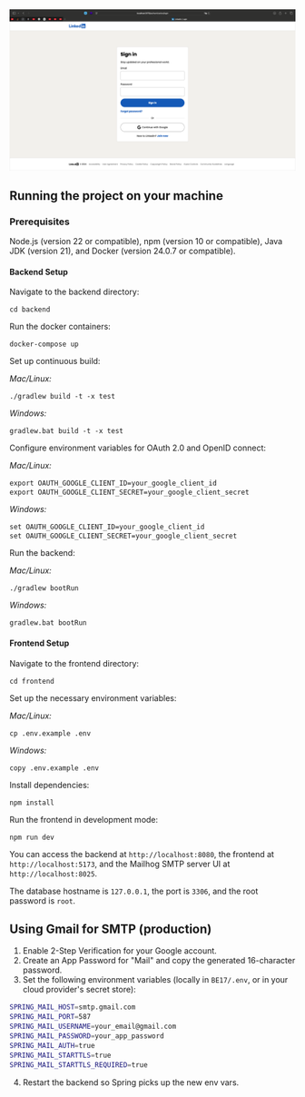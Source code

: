 <img src = "./screenshot.png"/>

## Running the project on your machine

### Prerequisites

Node.js (version 22 or compatible), npm (version 10 or compatible),
Java JDK (version 21), and Docker (version 24.0.7 or compatible).

#### Backend Setup

Navigate to the backend directory:

```
cd backend
```

Run the docker containers:

```
docker-compose up
```

Set up continuous build:

_Mac/Linux:_

```
./gradlew build -t -x test
```

_Windows:_

```
gradlew.bat build -t -x test
```

Configure environment variables for OAuth 2.0 and OpenID connect:

_Mac/Linux:_

```
export OAUTH_GOOGLE_CLIENT_ID=your_google_client_id
export OAUTH_GOOGLE_CLIENT_SECRET=your_google_client_secret
```

_Windows:_

```
set OAUTH_GOOGLE_CLIENT_ID=your_google_client_id
set OAUTH_GOOGLE_CLIENT_SECRET=your_google_client_secret
```

Run the backend:

_Mac/Linux:_

```
./gradlew bootRun
```

_Windows:_

```
gradlew.bat bootRun
```

#### Frontend Setup

Navigate to the frontend directory:

```
cd frontend
```

Set up the necessary environment variables:

_Mac/Linux:_

```
cp .env.example .env
```

_Windows:_

```
copy .env.example .env
```

Install dependencies:

```
npm install
```

Run the frontend in development mode:

```
npm run dev
```

You can access the backend at `http://localhost:8080`, the frontend at `http://localhost:5173`, and the Mailhog SMTP server UI at `http://localhost:8025`.

The database hostname is `127.0.0.1`, the port is `3306`, and the root password is `root`.

## Using Gmail for SMTP (production)

1. Enable 2-Step Verification for your Google account.
2. Create an App Password for "Mail" and copy the generated 16-character password.
3. Set the following environment variables (locally in `BE17/.env`, or in your cloud provider's secret store):

```bash
SPRING_MAIL_HOST=smtp.gmail.com
SPRING_MAIL_PORT=587
SPRING_MAIL_USERNAME=your_email@gmail.com
SPRING_MAIL_PASSWORD=your_app_password
SPRING_MAIL_AUTH=true
SPRING_MAIL_STARTTLS=true
SPRING_MAIL_STARTTLS_REQUIRED=true
```

4. Restart the backend so Spring picks up the new env vars.

